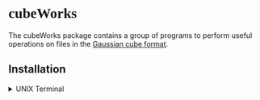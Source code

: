 # <span style="font-family:Monaco"><b>cubeWorks</b></span>

The cubeWorks package contains a group of programs to perform useful operations on files in the [Gaussian cube format](https://paulbourke.net/dataformats/cube/). 

## Installation

<details>
  <summary>UNIX Terminal</summary>

- download and unzip the source code
- enter the <span style="font-family:Monaco"><b>cubeWorks</b></span> directory
- compile with GNU make
    - type `make` to compile all programs (requires float version of [FFTW3](www.fftw.org))  
    or
    - type `make noFT` to compile without fftw3 (no cubeFilter)
- make cubeWorks binaries findable
    - add cubeWorks/bin to $PATH:  
    `dir=$(pwd)`  
    `echo "export PATH=$PATH:${dir}/bin" \>& ~/.bash_profile`  
    or
    - copy contents of cubeWorks/bin to usr/local/bin:  
    `sudo cp bin/* usr/local/bin/`  
    or
    - ...  

</details>